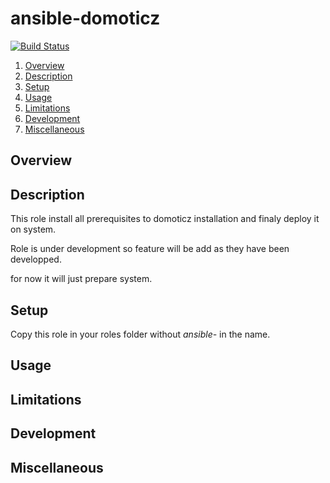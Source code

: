 # ansible-domoticz

[![Build Status](https://travis-ci.com/chubchubsancho/ansible-domoticz.svg?branch=master)](https://travis-ci.com/chubchubsancho/ansible-domoticz)

1. [Overview](#overview)
1. [Description](#role-description)
1. [Setup](#setup)
1. [Usage](#usage)
1. [Limitations](#limitations)
1. [Development](#development)
1. [Miscellaneous](#miscellaneous)

## Overview

## Description

This role install all prerequisites to domoticz installation and finaly deploy it on system.

Role is under development so feature will be add as they have been developped.

for now it will just prepare system.

## Setup

Copy this role in your roles folder without *ansible-* in the name.

## Usage

## Limitations

## Development

## Miscellaneous
